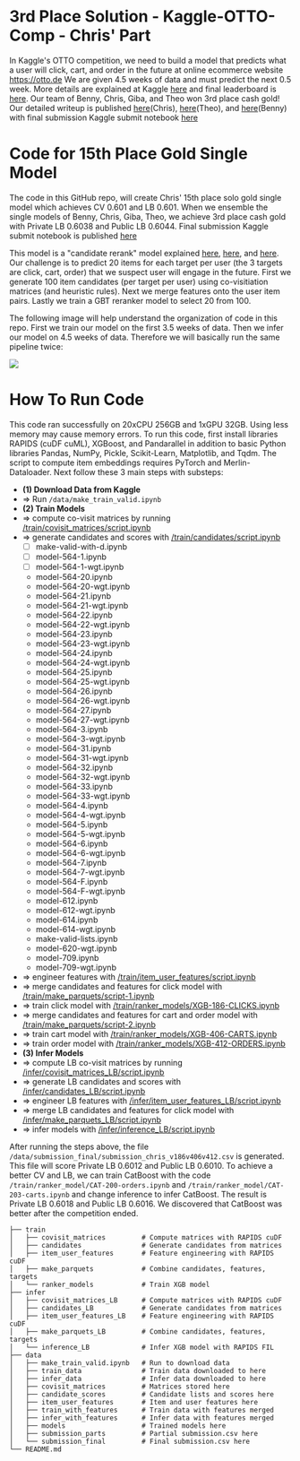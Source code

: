 # 3rd Place Solution - Kaggle-OTTO-Comp - Chris' Part
In Kaggle's OTTO competition, we need to build a model that predicts what a user will click, cart, and order in the future at online ecommerce website https://otto.de We are given 4.5 weeks of data and must predict the next 0.5 week. More details are explained at Kaggle [here][1] and final leaderboard is [here][2]. Our team of Benny, Chris, Giba, and Theo won 3rd place cash gold! Our detailed writeup is published [here][3](Chris), [here][4](Theo), and [here][5](Benny) with final submission Kaggle submit notebook [here][8]

# Code for 15th Place Gold Single Model
The code in this GitHub repo, will create Chris' 15th place solo gold single model which achieves CV 0.601 and LB 0.601. When we ensemble the single models of Benny, Chris, Giba, Theo, we achieve 3rd place cash gold with Private LB 0.6038 and Public LB 0.6044. Final submission Kaggle submit notebook is published [here][8]

This model is a "candidate rerank" model explained [here][6], [here][7], and [here][3]. Our challenge is to predict 20 items for each target per user (the 3 targets are click, cart, order) that we suspect user will engage in the future. First we generate 100 item candidates (per target per user) using co-visitiation matrices (and heuristic rules). Next we merge features onto the user item pairs. Lastly we train a GBT reranker model to select 20 from 100.

The following image will help understand the organization of code in this repo. First we train our model on the first 3.5 weeks of data. Then we infer our model on 4.5 weeks of data. Therefore we will basically run the same pipeline twice:

![](data/images/timeline.png)

# How To Run Code
This code ran successfully on 20xCPU 256GB and 1xGPU 32GB. Using less memory may cause memory errors. To run this code, first install libraries RAPIDS (cuDF cuML), XGBoost, and Pandarallel in addition to basic Python libraries Pandas, NumPy, Pickle, Scikit-Learn, Matplotlib, and Tqdm. The script to compute item embeddings requires PyTorch and Merlin-Dataloader. Next follow these 3 main steps with substeps:
* **(1) Download Data from Kaggle**
* => Run `/data/make_train_valid.ipynb`
* **(2) Train Models**
* => compute co-visit matrices by running [/train/covisit_matrices/script.ipynb](train/covisit_matrices/script.ipynb)
* => generate candidates and scores with [/train/candidates/script.ipynb](train/candidates/script.ipynb)
  * [ ] make-valid-with-d.ipynb
  * [ ] model-564-1.ipynb
  * [ ] model-564-1-wgt.ipynb
  * model-564-20.ipynb
  * model-564-20-wgt.ipynb
  * model-564-21.ipynb
  * model-564-21-wgt.ipynb
  * model-564-22.ipynb
  * model-564-22-wgt.ipynb
  * model-564-23.ipynb
  * model-564-23-wgt.ipynb
  * model-564-24.ipynb
  * model-564-24-wgt.ipynb
  * model-564-25.ipynb
  * model-564-25-wgt.ipynb
  * model-564-26.ipynb
  * model-564-26-wgt.ipynb
  * model-564-27.ipynb
  * model-564-27-wgt.ipynb
  * model-564-3.ipynb
  * model-564-3-wgt.ipynb
  * model-564-31.ipynb
  * model-564-31-wgt.ipynb
  * model-564-32.ipynb
  * model-564-32-wgt.ipynb
  * model-564-33.ipynb
  * model-564-33-wgt.ipynb
  * model-564-4.ipynb
  * model-564-4-wgt.ipynb
  * model-564-5.ipynb
  * model-564-5-wgt.ipynb
  * model-564-6.ipynb
  * model-564-6-wgt.ipynb
  * model-564-7.ipynb
  * model-564-7-wgt.ipynb
  * model-564-F.ipynb
  * model-564-F-wgt.ipynb
  * model-612.ipynb
  * model-612-wgt.ipynb
  * model-614.ipynb
  * model-614-wgt.ipynb
  * make-valid-lists.ipynb
  * model-620-wgt.ipynb
  * model-709.ipynb
  * model-709-wgt.ipynb
* => engineer features with [/train/item_user_features/script.ipynb](train/item_user_features/script.ipynb)
* => merge candidates and features for click model with [/train/make_parquets/script-1.ipynb](train/make_parquets/script-1.ipynb)
* => train click model with [/train/ranker_models/XGB-186-CLICKS.ipynb](train/ranker_models/XGB-186-CLICKS.ipynb)
* => merge candidates and features for cart and order model with [/train/make_parquets/script-2.ipynb](train/make_parquets/script-2.ipynb)
* => train cart model with [/train/ranker_models/XGB-406-CARTS.ipynb](train/ranker_models/XGB-406-CARTS.ipynb)
* => train order model with [/train/ranker_models/XGB-412-ORDERS.ipynb](train/ranker_models/XGB-412-ORDERS.ipynb)
* **(3) Infer Models**
* => compute LB co-visit matrices by running [/infer/covisit_matrices_LB/script.ipynb](infer/covisit_matrices_LB/script.ipynb)
* => generate LB candidates and scores with [/infer/candidates_LB/script.ipynb](infer/candidates_LB/script.ipynb)
* => engineer LB features with [/infer/item_user_features_LB/script.ipynb](infer/item_user_features_LB/script.ipynb)
* => merge LB candidates and features for click model with [/infer/make_parquets_LB/script.ipynb](infer/make_parquets_LB/script.ipynb)
* => infer models with [/infer/inference_LB/script.ipynb](infer/inference_LB/script.ipynb)

After running the steps above, the file `/data/submission_final/submission_chris_v186v406v412.csv` is generated. 
This file will score Private LB 0.6012 and Public LB 0.6010. To achieve a better CV and LB, we can train CatBoost with the
code `/train/ranker_model/CAT-200-orders.ipynb` and `/train/ranker_model/CAT-203-carts.ipynb` and change inference to infer
CatBoost. The result is Private LB 0.6018 and Public LB 0.6016. We discovered that CatBoost was better after the competition
ended.


```
├── train
│   ├── covisit_matrices         # Compute matrices with RAPIDS cuDF
│   ├── candidates               # Generate candidates from matrices
│   ├── item_user_features       # Feature engineering with RAPIDS cuDF
│   ├── make_parquets            # Combine candidates, features, targets
│   └── ranker_models            # Train XGB model
├── infer        
│   ├── covisit_matrices_LB      # Compute matrices with RAPIDS cuDF
│   ├── candidates_LB            # Generate candidates from matrices
│   ├── item_user_features_LB    # Feature engineering with RAPIDS cuDF
│   ├── make_parquets_LB         # Combine candidates, features, targets
│   └── inference_LB             # Infer XGB model with RAPIDS FIL
├── data    
│   ├── make_train_valid.ipynb   # Run to download data
│   ├── train_data               # Train data downloaded to here
│   ├── infer_data               # Infer data downloaded to here
│   ├── covisit_matrices         # Matrices stored here
│   ├── candidate_scores         # Candidate lists and scores here
│   ├── item_user_features       # Item and user features here
│   ├── train_with_features      # Train data with features merged
│   ├── infer_with_features      # Infer data with features merged
│   ├── models                   # Trained models here
│   ├── submission_parts         # Partial submission.csv here
│   └── submission_final         # Final submission.csv here
└── README.md
```

[1]: https://www.kaggle.com/competitions/otto-recommender-system/overview
[2]: https://www.kaggle.com/competitions/otto-recommender-system/leaderboard
[3]: https://www.kaggle.com/competitions/otto-recommender-system/discussion/383013
[4]: https://www.kaggle.com/competitions/otto-recommender-system/discussion/382975
[5]: https://www.kaggle.com/competitions/otto-recommender-system/discussion/386497
[6]: https://www.kaggle.com/code/cdeotte/candidate-rerank-model-lb-0-575
[7]: https://www.kaggle.com/competitions/otto-recommender-system/discussion/370210
[8]: https://www.kaggle.com/code/cdeotte/3rd-place-team-g-b-d-t-0-604

